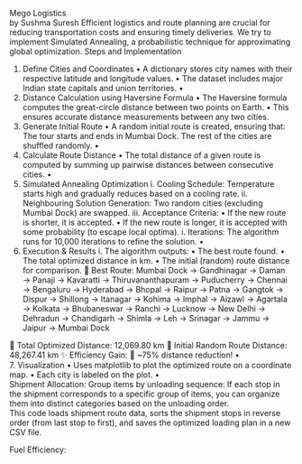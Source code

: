 Mego Logistics  
by Sushma Suresh
Efficient logistics and route planning are crucial for reducing transportation costs and ensuring timely deliveries. We try to implement Simulated Annealing, a probabilistic technique for approximating global optimization.
Steps and Implementation
1. Define Cities and Coordinates
•	A dictionary stores city names with their respective latitude and longitude values.
•	The dataset includes major Indian state capitals and union territories.
•	 
2. Distance Calculation using Haversine Formula
•	The Haversine formula computes the great-circle distance between two points on Earth.
•	This ensures accurate distance measurements between any two cities.
3. Generate Initial Route
•	A random initial route is created, ensuring that:
 The tour starts and ends in Mumbai Dock.
The rest of the cities are shuffled randomly.
•	 
4. Calculate Route Distance
•	The total distance of a given route is computed by summing up pairwise distances between consecutive cities.
•	 
5. Simulated Annealing Optimization
i.	Cooling Schedule: Temperature starts high and gradually reduces based on a cooling rate.
ii.	Neighbouring Solution Generation: Two random cities (excluding Mumbai Dock) are swapped.
iii.	Acceptance Criteria:
•	If the new route is shorter, it is accepted.
•	If the new route is longer, it is accepted with some probability (to escape local optima).
i.	Iterations: The algorithm runs for 10,000 iterations to refine the solution.
•	 
6. Execution & Results
i.	The algorithm outputs:
•	The best route found.
•	The total optimized distance in km.
•	The initial (random) route distance for comparison.
🚀 Best Route:
Mumbai Dock → Gandhinagar → Daman → Panaji → Kavaratti → Thiruvananthapuram → Puducherry → Chennai → Bengaluru → Hyderabad → Bhopal → Raipur → Patna → Gangtok → Dispur → Shillong → Itanagar → Kohima → Imphal → Aizawl → Agartala → Kolkata → Bhubaneswar → Ranchi → Lucknow → New Delhi → Dehradun → Chandigarh → Shimla → Leh → Srinagar → Jammu → Jaipur → Mumbai Dock

📏 Total Optimized Distance: 12,069.80 km
📍 Initial Random Route Distance: 48,267.41 km
✨ Efficiency Gain: 🚀 ~75% distance reduction!
•	 
7. Visualization
•	Uses matplotlib to plot the optimized route on a coordinate map.
•	Each city is labeled on the plot.
•	 
Shipment Allocation:
Group items by unloading sequence: If each stop in the shipment corresponds to a specific group of items, you can organize them into distinct categories based on the unloading order.  
This code loads shipment route data, sorts the shipment stops in reverse order (from last stop to first), and saves the optimized loading plan in a new CSV file. 
 
Fuel Efficiency: 
